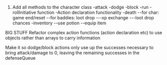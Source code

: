 1. Add all methods to the character class
  -attack
  -dodge
  -block
  -run
  -rollInitiative function
  -Action declaration functionality
  -death
    --for char: game end/reset
    --for baddies: loot drop
      ---xp exchange
      ---loot drop chances
  -inventory
    --use potion
    --equip item

BIG STUFF
Refactor complex action functions (action declaration etc) to use objects rather than arrays to carry information

Make it so dodge/block actions only use up the successes necessary to bring attack/damage to 0, leaving the remaining successes in the defenseQueue
